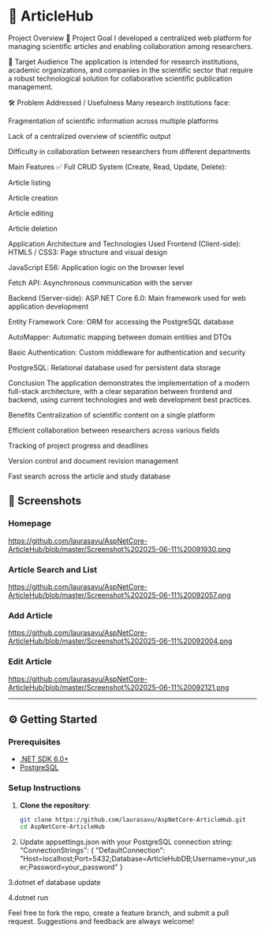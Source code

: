 # 📰 ArticleHub
Project Overview
🎯 Project Goal
I developed a centralized web platform for managing scientific articles and enabling collaboration among researchers.

👥 Target Audience
The application is intended for research institutions, academic organizations, and companies in the scientific sector that require a robust technological solution for collaborative scientific publication management.

🛠️ Problem Addressed / Usefulness
Many research institutions face:

Fragmentation of scientific information across multiple platforms

Lack of a centralized overview of scientific output

Difficulty in collaboration between researchers from different departments

Main Features
✅ Full CRUD System (Create, Read, Update, Delete):

Article listing

Article creation

Article editing

Article deletion

Application Architecture and Technologies Used
Frontend (Client-side):
HTML5 / CSS3: Page structure and visual design

JavaScript ES6: Application logic on the browser level

Fetch API: Asynchronous communication with the server

Backend (Server-side):
ASP.NET Core 6.0: Main framework used for web application development

Entity Framework Core: ORM for accessing the PostgreSQL database

AutoMapper: Automatic mapping between domain entities and DTOs

Basic Authentication: Custom middleware for authentication and security

PostgreSQL: Relational database used for persistent data storage

Conclusion
The application demonstrates the implementation of a modern full-stack architecture, with a clear separation between frontend and backend, using current technologies and web development best practices.

Benefits
Centralization of scientific content on a single platform

Efficient collaboration between researchers across various fields

Tracking of project progress and deadlines

Version control and document revision management

Fast search across the article and study database

## 📸 Screenshots

### Homepage
https://github.com/laurasavu/AspNetCore-ArticleHub/blob/master/Screenshot%202025-06-11%20091930.png

### Article Search and List
https://github.com/laurasavu/AspNetCore-ArticleHub/blob/master/Screenshot%202025-06-11%20092057.png
### Add Article
https://github.com/laurasavu/AspNetCore-ArticleHub/blob/master/Screenshot%202025-06-11%20092004.png
### Edit Article
https://github.com/laurasavu/AspNetCore-ArticleHub/blob/master/Screenshot%202025-06-11%20092121.png

---

## ⚙️ Getting Started

### Prerequisites

- [.NET SDK 6.0+](https://dotnet.microsoft.com/download)
- [PostgreSQL](https://www.postgresql.org/download/)

### Setup Instructions

1. **Clone the repository**:
   ```bash
   git clone https://github.com/laurasavu/AspNetCore-ArticleHub.git
   cd AspNetCore-ArticleHub
2.   Update appsettings.json with your PostgreSQL connection string:
         "ConnectionStrings": {
        "DefaultConnection": "Host=localhost;Port=5432;Database=ArticleHubDB;Username=your_user;Password=your_password"
      }

3.dotnet ef database update

4.dotnet run

Feel free to fork the repo, create a feature branch, and submit a pull request. Suggestions and feedback are always welcome!
